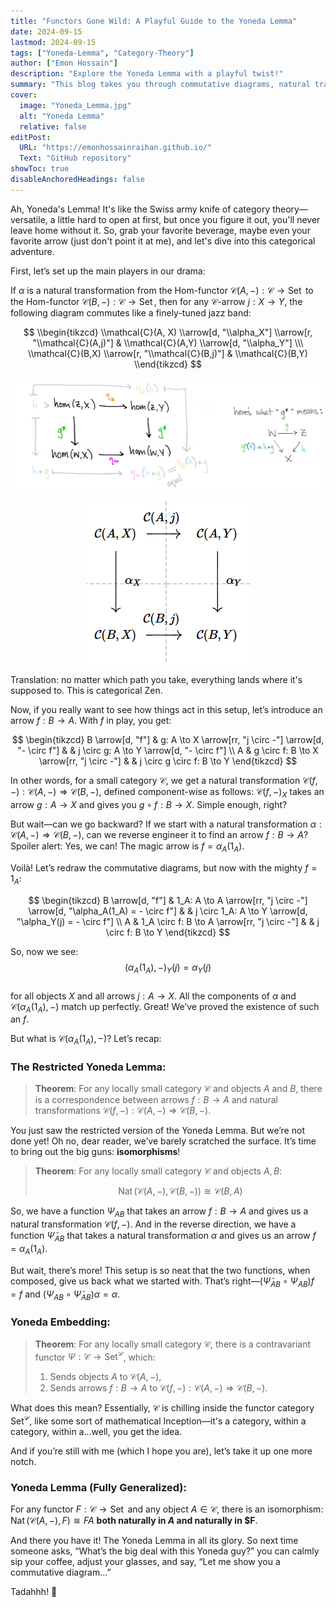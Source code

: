 ```yaml
---
title: "Functors Gone Wild: A Playful Guide to the Yoneda Lemma"
date: 2024-09-15
lastmod: 2024-09-15
tags: ["Yoneda-Lemma", "Category-Theory"]
author: ["Emon Hossain"]
description: "Explore the Yoneda Lemma with a playful twist!"
summary: "This blog takes you through commutative diagrams, natural transformations, and the Yoneda embedding, all while keeping the math light-hearted and fun."
cover:
  image: "Yoneda_Lemma.jpg"
  alt: "Yoneda Lemma"
  relative: false
editPost:
  URL: "https://emonhossainraihan.github.io/"
  Text: "GitHub repository"
showToc: true
disableAnchoredHeadings: false
---
```


Ah, Yoneda's Lemma! It's like the Swiss army knife of category theory—versatile, a little hard to open at first, but once you figure it out, you'll never leave home without it. So, grab your favorite beverage, maybe even your favorite arrow (just don't point it at me), and let's dive into this categorical adventure.

First, let’s set up the main players in our drama:

If $\alpha$ is a natural transformation from the Hom-functor $\mathcal{C}(A,-):\mathcal{C}\rightarrow\operatorname{Set}$ to the Hom-functor $\mathcal{C}(B,-):\mathcal{C}\rightarrow\operatorname{Set}$, then for any $\mathcal{C}$-arrow $j: X \to Y$, the following diagram commutes like a finely-tuned jazz band:

$$
\\begin{tikzcd}
\\mathcal{C}(A, X) \\arrow[d, "\\alpha_X"] \\arrow[r, "\\mathcal{C}(A,j)"] & \\mathcal{C}(A,Y) \\arrow[d, "\\alpha_Y"] \\\
\\mathcal{C}(B,X) \\arrow[r, "\\mathcal{C}(B,j)"] & \\mathcal{C}(B,Y)
\\end{tikzcd}
$$

![](Yoneda_Lemma.jpg)

<p align="center"><img src="yoneda1.png" /></p>

Translation: no matter which path you take, everything lands where it's supposed to. This is categorical Zen.

Now, if you really want to see how things act in this setup, let’s introduce an arrow $f: B \to A$. With $f$ in play, you get:

$$
\begin{tikzcd}
B \arrow[d, "f"] & g: A \to X \arrow[rr, "j \circ -"] \arrow[d, "- \circ f"] & & j \circ g: A \to Y \arrow[d, "- \circ f"] \\
A & g \circ f: B \to X \arrow[rr, "j \circ -"] & & j \circ g \circ f: B \to Y
\end{tikzcd}
$$

In other words, for a small category $\mathcal{C}$, we get a natural transformation $\mathcal{C}(f,-): \mathcal{C}(A,-) \Rightarrow \mathcal{C}(B,-)$, defined component-wise as follows: $\mathcal{C}(f,-)_X$ takes an arrow $g: A \to X$ and gives you $g \circ f: B \to X$. Simple enough, right?

But wait—can we go backward? If we start with a natural transformation $\alpha: \mathcal{C}(A,-) \Rightarrow \mathcal{C}(B,-)$, can we reverse engineer it to find an arrow $f: B \to A$? Spoiler alert: Yes, we can! The magic arrow is $f = \alpha_A(1_A)$.

Voilà! Let’s redraw the commutative diagrams, but now with the mighty $f = 1_A$:

$$
\begin{tikzcd}
B \arrow[d, "f"] & 1_A: A \to A \arrow[rr, "j \circ -"] \arrow[d, "\alpha_A(1_A) = - \circ f"] & & j \circ 1_A: A \to Y \arrow[d, "\alpha_Y(j) = - \circ f"] \\
A & 1_A \circ f: B \to A \arrow[rr, "j \circ -"] & & j \circ f: B \to Y
\end{tikzcd}
$$

So, now we see:  
$$(\alpha_A(1_A), -)_Y(j) = \alpha_Y(j)$$  
for all objects $X$ and all arrows $j: A \to X$. All the components of $\alpha$ and $\mathcal{C}(\alpha_A(1_A),-)$ match up perfectly. Great! We’ve proved the existence of such an $f$.

But what is $\mathcal{C}(\alpha_A(1_A),-)$? Let’s recap:

### The Restricted Yoneda Lemma:

> **Theorem**: For any locally small category $\mathcal{C}$ and objects $A$ and $B$, there is a correspondence between arrows $f: B \to A$ and natural transformations $\mathcal{C}(f,-): \mathcal{C}(A,-) \Rightarrow \mathcal{C}(B,-)$.

You just saw the restricted version of the Yoneda Lemma. But we’re not done yet! Oh no, dear reader, we’ve barely scratched the surface. It’s time to bring out the big guns: **isomorphisms**!

> **Theorem**: For any locally small category $\mathcal{C}$ and objects $A, B$:
>
> $$
> \operatorname{Nat}(\mathcal{C}(A,-),\mathcal{C}(B,-)) \cong \mathcal{C}(B,A)
> $$

So, we have a function $\Psi_{AB}$ that takes an arrow $f: B \to A$ and gives us a natural transformation $\mathcal{C}(f,-)$. And in the reverse direction, we have a function $\tilde{\Psi}_{AB}$ that takes a natural transformation $\alpha$ and gives us an arrow $f = \alpha_A(1_A)$.

But wait, there’s more! This setup is so neat that the two functions, when composed, give us back what we started with. That’s right—$(\tilde{\Psi}_{AB} \circ \Psi_{AB})f = f$ and $(\Psi_{AB} \circ \tilde{\Psi}_{AB})\alpha = \alpha$.

### Yoneda Embedding:

> **Theorem**: For any locally small category $\mathcal{C}$, there is a contravariant functor $\Psi: \mathcal{C} \to \operatorname{Set}^{\mathcal{C}}$, which:
>
> 1. Sends objects $A$ to $\mathcal{C}(A,-)$,
> 2. Sends arrows $f: B \to A$ to $\mathcal{C}(f,-): \mathcal{C}(A,-) \Rightarrow \mathcal{C}(B,-)$.

What does this mean? Essentially, $\mathcal{C}$ is chilling inside the functor category $\operatorname{Set}^{\mathcal{C}}$, like some sort of mathematical Inception—it's a category, within a category, within a…well, you get the idea.

And if you’re still with me (which I hope you are), let’s take it up one more notch.

### Yoneda Lemma (Fully Generalized):

For any functor $F: \mathcal{C} \to \operatorname{Set}$ and any object $A \in \mathcal{C}$, there is an isomorphism: $\operatorname{Nat}(\mathcal{C}(A,-), F) \cong FA$ **both naturally in $A$ and naturally in $F**.

And there you have it! The Yoneda Lemma in all its glory. So next time someone asks, “What’s the big deal with this Yoneda guy?” you can calmly sip your coffee, adjust your glasses, and say, “Let me show you a commutative diagram...”

Tadahhh! 🥳
